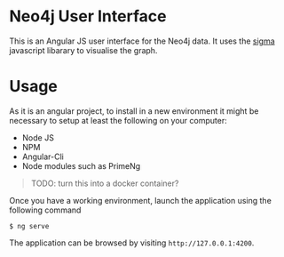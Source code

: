 # Neo4j User Interface

This is an Angular JS user interface for the Neo4j data. It uses the [sigma](http://sigmajs.org/) javascript libarary to visualise the graph.

# Usage

As it is an angular project, to install in a new environment it might be necessary to setup at least the following on your computer:

* Node JS
* NPM
* Angular-Cli
* Node modules such as PrimeNg

> TODO: turn this into a docker container?

Once you have a working environment, launch the application using the following command

```
$ ng serve
```

The application can be browsed by visiting ```http://127.0.0.1:4200```.



